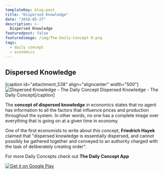 ```yaml
---
templateKey: blog-post
title: "Dispersed Knowledge"
date: "2018-05-27"
description: >-
  Dispersed Knowledge
featuredpost: false
featuredimage: /img/The-Daily-Concept-9.png
tags:
  - daily concept
  - economics
---
```


## Dispersed Knowledge

\[caption id="attachment\_538" align="aligncenter" width="500"\]![Dispersed Knowledge - The Daily Concept](https://stefantesoi.com/wp-content/uploads/2018/05/The-Daily-Concept-9.png) Dispersed Knowledge - The Daily Concept\[/caption\]

The **concept of dispersed knowledge** in economics states that no agent has information to all the factors that influence prices and production throughout the system. In other words, no one has a complete image over everything that is going on at a given time in economy.

One of the first economists to write about this concept, **Friedrich Hayek** claimed that "dispersed knowledge is essentially dispersed, and cannot possibly be gathered together and conveyed to an authority charged with the task of deliberately creating order".

For more Daily Concepts check out **The Daily Concept App**

[![Get it on Google Play](https://play.google.com/intl/en_us/badges/images/generic/en_badge_web_generic.png)](https://play.google.com/store/apps/details?id=com.conceptaday&pcampaignid=MKT-Other-global-all-co-prtnr-py-PartBadge-Mar2515-1)
